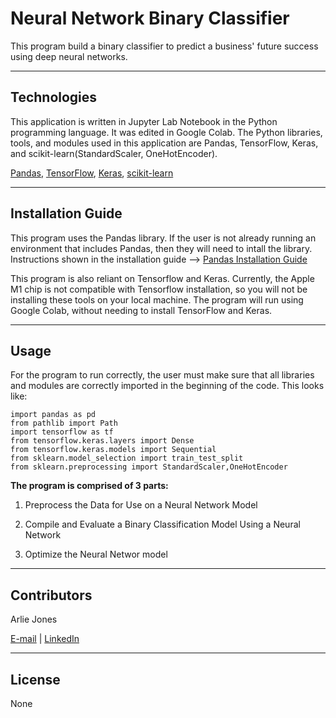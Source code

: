# Neural Network Binary Classifier

This program build a binary classifier to predict a business' future success using deep neural networks.

----

## Technologies
This application is written in Jupyter Lab Notebook in the Python programming language. It was edited in Google Colab. The Python libraries, tools, and modules used in this application are Pandas, TensorFlow, Keras, and scikit-learn(StandardScaler, OneHotEncoder).

[Pandas](https://pandas.pydata.org/docs/index.html), [TensorFlow](https://www.tensorflow.org/api_docs/python/tf/all_symbols), [Keras](https://keras.io/), [scikit-learn](https://scikit-learn.org/stable/index.html)


----

## Installation Guide
This program uses the Pandas library. If the user is not already running an environment that includes Pandas, then they will need to intall the library. Instructions shown in the installation guide --> [Pandas Installation Guide](https://pandas.pydata.org/docs/getting_started/install.html)

This program is also reliant on Tensorflow and Keras. Currently, the Apple M1 chip is not compatible with Tensorflow installation, so you will not be installing these tools on your local machine. The program will run using Google Colab, without needing to install TensorFlow and Keras. 

----

## Usage
For the program to run correctly, the user must make sure that all libraries and modules are correctly imported in the beginning of the code. This looks like:

    import pandas as pd
    from pathlib import Path
    import tensorflow as tf
    from tensorflow.keras.layers import Dense
    from tensorflow.keras.models import Sequential
    from sklearn.model_selection import train_test_split
    from sklearn.preprocessing import StandardScaler,OneHotEncoder


**The program is comprised of 3 parts:**

1. Preprocess the Data for Use on a Neural Network Model

2. Compile and Evaluate a Binary Classification Model Using a Neural Network

3. Optimize the Neural Networ model

----

## Contributors

Arlie Jones

[E-mail](arliejones98@gmail.com)  |  [LinkedIn](https://www.linkedin.com/in/arlie-jones-020092159/)

----

## License

None
